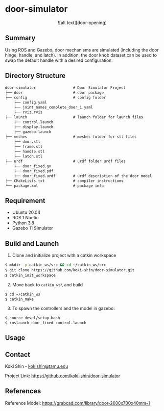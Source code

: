 # door-simulator

[door-opening]: door-opening.gif

<p align="center">
  ![alt text][door-opening]
</p>

## Summary
Using ROS and Gazebo, door mechanisms are simulated (including the door hinge, handle, and latch). In addition, the door knob dataset can be used to swap the default handle with a desired configuration.

## Directory Structure
```
door-simulator                 # Door Simulator Project
├── door                       # door package
├── config                     # config folder
    ├── config.yaml
    ├── joint_names_complete_door_1.yaml
    ├── rviz.rviz
├── launch                     # launch folder for launch files
    ├── control.launch
    ├── display.launch
    ├── gazebo.launch
├── meshes                     # meshes folder for stl files
    ├── door.stl
    ├── frame.stl
    ├── handle.stl
    ├── latch.stl
├── urdf                       # urdf folder urdf files
    ├── door_fixed.gv
    ├── door_fixed.pdf
    ├── door_fixed.urdf        # urdf description of the door model
├── CMakeLists.txt             # compiler instructions
└── package.xml                # package info
```

## Requirement
* Ubuntu 20.04
* ROS 1 Noetic
* Python 3.8
* Gazebo 11 Simulator

## Build and Launch

1. Clone and initialize project with a catkin workspace
```sh
$ mkdir -p catkin_ws/src && cd ~/catkin_ws/src
$ git clone https://github.com/koki-shin/door-simulator.git
$ catkin_init_workspace
```

2. Move back to `catkin_ws\` and build
```
$ cd ~/catkin_ws 
$ catkin_make
```

3. To spawn the controllers and the model in gazebo:
```
$ source devel/setup.bash
$ roslaunch door_fixed control.launch
```

## Usage


## Contact
Koki Shin - kokishin@tamu.edu

Project Link: https://github.com/koki-shin/door-simulator

## References
Reference Model: https://grabcad.com/library/door-2000x700x40mm-1
